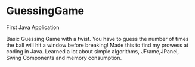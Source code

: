 GuessingGame
============

First Java Application

Basic Guessing Game with a twist. You have to guess the number of times the ball will hit a window before breaking! Made this to find my prowess at coding in Java. Learned a lot about simple algorithms, JFrame,JPanel, Swing Components and memory consumption.
